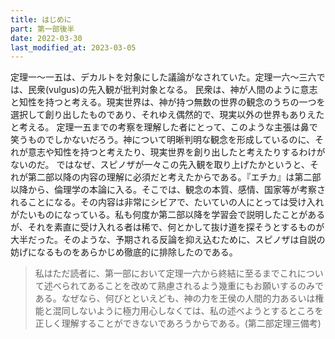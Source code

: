 ```yaml
---
title: はじめに
part: 第一部後半
date: 2022-03-30
last_modified_at: 2023-03-05
---
```


定理一～一五は、デカルトを対象にした議論がなされていた。定理一六～三六では、民衆(vulgus)の先入観が批判対象となる。
民衆は、神が人間のように意志と知性を持つと考える。現実世界は、神が持つ無数の世界の観念のうちの一つを選択して創り出したものであり、それゆえ偶然的で、現実以外の世界もありえたと考える。
定理一五までの考察を理解した者にとって、このような主張は鼻で笑うものでしかないだろう。神について明晰判明な観念を形成しているのに、それが意志や知性を持つと考えたり、現実世界を創り出したと考えたりするわけがないのだ。
ではなぜ、スピノザが一々この先入観を取り上げたかというと、それが第二部以降の内容の理解に必須だと考えたからである。『エチカ』は第二部以降から、倫理学の本論に入る。そこでは、観念の本質、感情、国家等が考察されることになる。その内容は非常にシビアで、たいていの人にとっては受け入れがたいものになっている。私も何度か第二部以降を学習会で説明したことがあるが、それを素直に受け入れる者は稀で、何とかして抜け道を探そうとするものが大半だった。そのような、予期される反論を抑え込むために、スピノザは自説の妨げになるものをあらかじめ徹底的に排除したのである。

>私はただ読者に、第一部において定理一六から終結に至るまでこれについて述べられてあることを改めて熟慮されるよう幾重にもお願いするのみである。なぜなら、何びとといえども、神の力を王侯の人間的力あるいは権能と混同しないように極力用心しなくては、私の述べようとするところを正しく理解することができないであろうからである。(第二部定理三備考)
